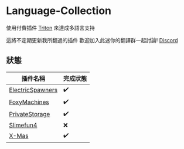 # Language-Collection

使用付費插件 [Triton](https://www.spigotmc.org/resources/triton-translate-your-server.30331/) 來達成多語言支持

這將不定期更新我所翻過的插件
歡迎加入此迷你的翻譯群一起討論!
[Discord](https://discord.gg/GF4CwjFXT9)

## 狀態

| 插件名稱 | 完成狀態 |
| ---- | ---- |
| [ElectricSpawners](ElectricSpawners/) | :heavy_check_mark: |
| [FoxyMachines](FoxyMachines/) | :heavy_check_mark: |
| [PrivateStorage](PrivateStorage/) | :heavy_check_mark: |
| [Slimefun4](Slimefun4/) | :x: |
| [X-Mas](X-Mas/) | :heavy_check_mark: |
